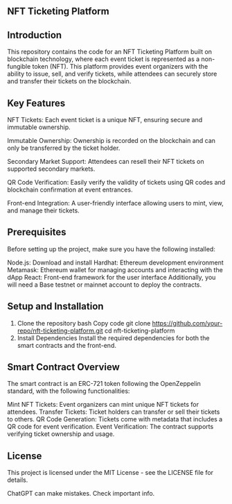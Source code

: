 ## NFT Ticketing Platform
## Introduction
This repository contains the code for an NFT Ticketing Platform built on blockchain technology, where each event ticket is represented as a non-fungible token (NFT). This platform provides event organizers with the ability to issue, sell, and verify tickets, while attendees can securely store and transfer their tickets on the blockchain.

## Key Features
NFT Tickets: Each event ticket is a unique NFT, ensuring secure and immutable ownership.

Immutable Ownership: Ownership is recorded on the blockchain and can only be transferred by the ticket holder.

Secondary Market Support: Attendees can resell their NFT tickets on supported secondary markets.

QR Code Verification: Easily verify the validity of tickets using QR codes and blockchain confirmation at event entrances.

Front-end Integration: A user-friendly interface allowing users to mint, view, and manage their tickets.

## Prerequisites
Before setting up the project, make sure you have the following installed:

Node.js: Download and install
Hardhat: Ethereum development environment
Metamask: Ethereum wallet for managing accounts and interacting with the dApp
React: Front-end framework for the user interface
Additionally, you will need a Base testnet or mainnet account to deploy the contracts.

## Setup and Installation
1. Clone the repository
bash
Copy code
git clone https://github.com/your-repo/nft-ticketing-platform.git
cd nft-ticketing-platform
2. Install Dependencies
Install the required dependencies for both the smart contracts and the front-end.

## Smart Contract Overview
The smart contract is an ERC-721 token following the OpenZeppelin standard, with the following functionalities:

Mint NFT Tickets: Event organizers can mint unique NFT tickets for attendees.
Transfer Tickets: Ticket holders can transfer or sell their tickets to others.
QR Code Generation: Tickets come with metadata that includes a QR code for event verification.
Event Verification: The contract supports verifying ticket ownership and usage.

## License
This project is licensed under the MIT License - see the LICENSE file for details.











ChatGPT can make mistakes. Check important info.

